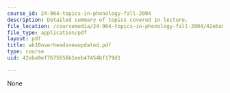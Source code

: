 ```yaml
---
course_id: 24-964-topics-in-phonology-fall-2004
description: Detailed summary of topics covered in lecture.
file_location: /coursemedia/24-964-topics-in-phonology-fall-2004/42eba9ef7675656b1eeb47454bf179d1_wk10overheadsnewupdated.pdf
file_type: application/pdf
layout: pdf
title: wk10overheadsnewupdated.pdf
type: course
uid: 42eba9ef7675656b1eeb47454bf179d1

---
```

None